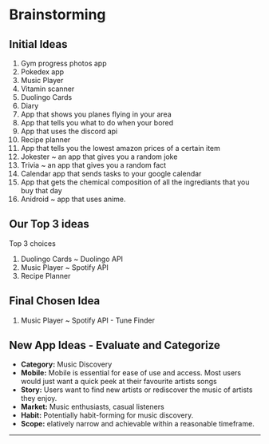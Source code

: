 # Brainstorming 


## Initial Ideas

1. Gym progress photos app
2. Pokedex app
3. Music Player
4. Vitamin scanner
5. Duolingo Cards
6. Diary
7. App that shows you planes flying in your area
8. App that tells you what to do when your bored
9. App that uses the discord api
10. Recipe planner
11. App that tells you the lowest amazon prices of a certain item
12. Jokester ~ an app that gives you a random joke
13. Trivia ~ an app that gives you a random fact
14. Calendar app that sends tasks to your google calendar
15. App that gets the chemical composition of all the ingrediants that you buy that day
16. Anidroid ~ app that uses anime.

## Our Top 3 ideas

Top 3 choices
1. Duolingo Cards ~ Duolingo API
2. Music Player ~ Spotify API
3. Recipe Planner

## Final Chosen Idea
1. Music Player ~ Spotify API - Tune Finder

## New App Ideas - Evaluate and Categorize
   - **Category:** Music Discovery
   - **Mobile:** Mobile is essential for ease of use and access. Most users would just want a quick peek at their favourite artists songs
   - **Story:** Users want to find new artists or rediscover the music of artists they enjoy. 
   - **Market:** Music enthusiasts, casual listeners
   - **Habit:** Potentially habit-forming for music discovery.
   - **Scope:** elatively narrow and achievable within a reasonable timeframe.
---
